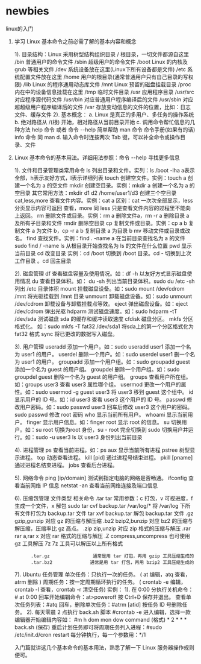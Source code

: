 # newbies
linux的入门

1. 学习 Linux 基本命令之前必需了解的基本内容和概念

    1). 目录结构：Linux 采用树型结构组织目录
            /                 根目录，一切文件都源自这里
            /bin            普通用户的命令文件
            /sbin          超级用户的命令文件
            /boot          Linux 的内核及 grub 等相关文件
            /dev           系统设备放在这里(Linux下所有设备都是文件)
            /etc            系统配置文件放在这里
            /home        用户的根目录(通常普通用户只有自己目录的写权限)
            /lib             Linux 的程序通用动态库文件
            /mnt           Linux 预留的磁盘挂载目录
            /proc          内在中的设备信息挂载在这里
            /tmp           临时文件目录
            /usr            应用程序目录
            /usr/src     对应程序源代码文件
            /usr/bin      对应普通用户程序编译后的文件
            /usr/sbin     对应超超级用户程序编译后的文件
            /var            存放变动信息的文件的位置，比如：日志文件、缓存文件
    2). 基本概念：
            a. Linux 是真正的多用户、多任务的操作系统
            b. 绝对路径从 /(根) 开始，相对路径从当前目录开始
            c. 调用命令帮忙信息的几种方法
                help 命令    或者    命令 --help    简单帮助
                man 命令                                    命令手册(如果有的话)
                info 命令                                     同 man
            d. 输入命令时连按两次 Tab 键，可以补全命令或操作目录、文件

2. Linux 基本命令的基本用法。详细用法参照：命令 --help 寻找更多信息

    1). 文件和目录管理类常用命令
         ls                    列出目录和文件。实列：ls /boot -lha    a表示全部，h表示友好方式，l表示详细列表
         touch              创建空文件。实例：touch a    创建一个名为 a 的空文件
         mkdir              创建空目录。实例：mkdir a    创建一个名为 a 的空目录
                                其它常用方法：mkdir d1 d2 /home/user1/d3 创建三个空目录
         cat,less,more  查看文件内容。实例：cat a    区别：cat 一次次全部显示，less 分页显示内容可返回
                                查看，more 同 less 只是查看文件内容的过程里不能向上返回。
         rm                   删除文件或目录。实例：rm a 删除文件a，rm -r a 删除目录 a 及所有子目录和文件
         rmdir               删除空目录
         cp                   复制文件或目录。实例：cp a b 复制文件 a 为文件 b，cp -r a b 复制目录 a 为目录 b
         mv                   移动文件或目录或改名。
         find                  查找文件。实例：find . -name a 在当前目录查找名为 a 的文件
                                 sudo find / -name ls 从根目录开始查找名为 ls 的文件在什么位置
         pwd                 显示当前目录
         cd                    改变目录    实例：cd /boot 切换到 /boot 目录。cd - 切换到上次工作目录 。cd 回主目录 

    2). 磁盘管理
         df            查看磁盘容量及使用情况。如：df -h 以友好方式显示磁盘使用情况
         du           查看目录体积。如： du -sh 列出当前目录体积。sudo du /etc -sh 列出 /etc 目录体积
         mount      挂载磁盘设备。如：sudo mount /dev/cdrom /mnt 将光驱挂载到 /mnt 目录
         unmount  卸载磁盘设备。如：sudo unmount /dev/cdrom 卸载设备与卸载挂载点等效。
         eject        弹出磁盘设备。如：eject /dev/cdrom 弹出光驱
         hdparm    测试磁盘速度。如：sudo hdparm -tT /dev/sda 测试磁盘 sda 的缓存和缓冲读取速度
         cfdisk       磁盘分区。
         mkfs         分区格式化。 如：sudo mkfs -T fat32 /dev/sda1 将sda上的第一个分区格式化为 fat32 格式
         sync         将已更改的数据写入磁盘。

    3). 用户管理
         useradd        添加一个用户。如：sudo useradd user1 添加一个名为 user1 的用户。
         userdel         删除一个用户。如：sudo userdel user1 删一个名为 user1 的用户。
         groupadd      添加一个用户组。如：sudo groupadd guest 添加一个名为 guest 的用户组。
         groupdel       删除一个用户组。如：sudo groupdel guest  删除一个名为 guest 的用户组。
         groups          查看用户所在组。如：groups user3 查看 user3 属性哪个组。
         usermod       更改一个用户的属性。如：sudo usermod -g guest user3 将 user3 移到 guest 这个组中。
         id                  显示用户的 ID 号。如：id user3 查看 user3 这个用户的 ID 号。
         passwd         修改用户密码。如：sudo passwd user3 回车后修改 user3 这个用户的密码。
                              sudo passwd    修改 root 密码
         who               显示当前所有用户。
         whoami         显示当前用户。
         finger            显示用户信息。如：finger root 显示 root 的信息。
         su                 切换用户。如：su root 切换为root 身份，su - root 完全切换到
         sudo             切换用户并运行。如：sudo -u user3 ls 以 user3 身份列出当前目录

    4). 进程管理
          ps            查看当前进程。如：ps aux 显示当前所有进程
          pstree      树型显示进程。
          top           动态查看进程。
          kill [pid]    通过进程号结束进程。
          pkill [pname]  通过进程名结束进程。
          jobs          查看后台进程。

    5). 网络命令
         ping [ip/domain]        测试到指定电脑的网络是否畅通。
         ifconfig                      查看当前网络 IP 信息
         netstat -an                查看当前网络连接及端口信息

    6). 压缩包管理
            文件类型            相关命令
            .tar                     tar    常用参数：c 打包，v 可视进度，f 生成一个文件，x 解包
                                      sudo tar cvf backup.tar /var/log/*  将 /var/log 下所有文件打包为 backup.tar 文件
                                      tar xvf backup.tar    解包 backup.tar 文件
            .gz                      gzip,gunzip    对应 gz 的压缩与解压缩
            .bz2                    bzip2,bunzip    对应 bz2 的压缩与解压缩，压缩率比 gz 高点。
            .zip                     zip,unzip         对应 zip 格式的压缩与解压
            .rar                     rar a,rar x       对应 rar 格式的压缩与解压
            .Z                       compress,uncompress  也可使用 gz 工具解压
            7z                       7z 工具可以解压以上所有格式

             .tar.gz                通常是用 tar 打包，再用 gzip 工具压缩生成的
             .tar.bz2              通常是用 tar 打包，再用 bzip2 工具压缩生成的

    7). Ubuntu 任务管理
            单次任务：只执行一次的任务。                ( at 编辑，atq 查看，atrm 删除 )
            周期任务：按一定周期循环执行的任务。  ( crontab -e 编辑，crontab -l 查看，crontab -r 清空任务)
            实例：
            1). 在 0:00 分执行关机命令：# at 0:00 回车开始编辑命令：at>poweroff 按 Ctrl+D 保存并退出。
                  查看单次任务列表：#atq 回车，删除单次任务：#atrm [atid] 按任务 ID 号删除任务。
            2). 每天零晨 2 点执行 back.sh 脚本
                   #crontab -e 进入编辑，选择一款编辑器开始编辑内容如：
                   #m h dom mon dow command (格式)
                    * 2 * * * back.sh (保存)
                   重启计划任务即可将周期任务列入进程：#sudo /etc/init.d/cron restart
                   每分钟执行，每一个参数用：*/1

    入门篇就讲这几个基本命令的基本用法，熟悉了解一下 Linux 服务器操作规则便可。
